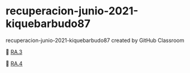 # recuperacion-junio-2021-kiquebarbudo87
recuperacion-junio-2021-kiquebarbudo87 created by GitHub Classroom

 :open_file_folder:  [RA.3]()  
 
 :open_file_folder:  [RA.4]()  
